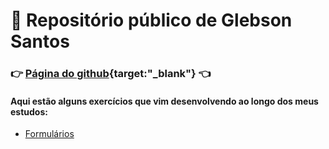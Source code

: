 # :memo: Repositório público de Glebson Santos
### :point_right: [Página do github](https://github.com/santos-glebson){target:"_blank"} :point_left:

#### Aqui estão alguns exercícios que vim desenvolvendo ao longo dos meus estudos:
* [Formulários](https://santos-glebson.github.io/formularios/index.html)
